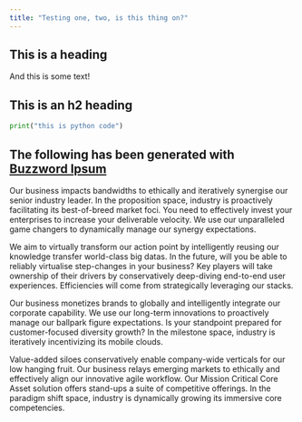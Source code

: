 ```yaml
---
title: "Testing one, two, is this thing on?"
---
```


## This is a heading


And this is some text!

## This is an h2 heading

```python
print("this is python code")
```

## The following has been generated with [Buzzword Ipsum](http://www.buzzwordipsum.com/)

Our business impacts bandwidths to ethically and iteratively synergise our senior industry leader. In the proposition space, industry is proactively facilitating its best-of-breed market foci. You need to effectively invest your enterprises to increase your deliverable velocity. We use our unparalleled game changers to dynamically manage our synergy expectations.

We aim to virtually transform our action point by intelligently reusing our knowledge transfer world-class big datas. In the future, will you be able to reliably virtualise step-changes in your business? Key players will take ownership of their drivers by conservatively deep-diving end-to-end user experiences. Efficiencies will come from strategically leveraging our stacks.

Our business monetizes brands to globally and intelligently integrate our corporate capability. We use our long-term innovations to proactively manage our ballpark figure expectations. Is your standpoint prepared for customer-focused diversity growth? In the milestone space, industry is iteratively incentivizing its mobile clouds.

Value-added siloes conservatively enable company-wide verticals for our low hanging fruit. Our business relays emerging markets to ethically and effectively align our innovative agile workflow. Our Mission Critical Core Asset solution offers stand-ups a suite of competitive offerings. In the paradigm shift space, industry is dynamically growing its immersive core competencies.
